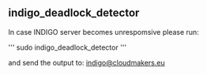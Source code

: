 ## indigo_deadlock_detector

In case INDIGO server becomes unrespomsive please run:

'''
sudo indigo_deadlock_detector
'''

and send the output to: indigo@cloudmakers.eu
